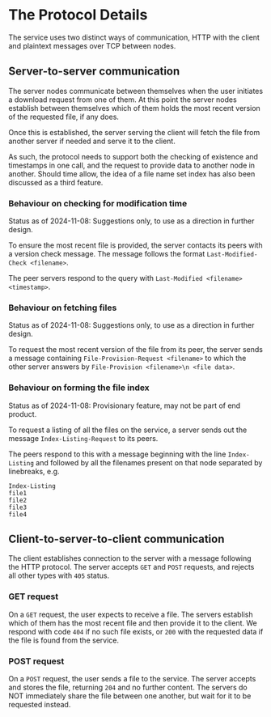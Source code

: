 # The Protocol Details
The service uses two distinct ways of communication, HTTP with the client and
plaintext messages over TCP between nodes.

## Server-to-server communication
The server nodes communicate between themselves when the user initiates a
download request from one of them. At this point the server nodes establish
between themselves which of them holds the most recent version of the
requested file, if any does.

Once this is established, the server serving the client will fetch the file
from another server if needed and serve it to the client.

As such, the protocol needs to support both the checking of existence and
timestamps in one call, and the request to provide data to another node in
another. Should time allow, the idea of a file name set index has also been
discussed as a third feature.

### Behaviour on checking for modification time
Status as of 2024-11-08: Suggestions only, to use as a direction in further
design.

To ensure the most recent file is provided, the server contacts its peers with
a version check message. The message follows the format
`Last-Modified-Check <filename>`.

The peer servers respond to the query with
`Last-Modified <filename> <timestamp>`.

### Behaviour on fetching files
Status as of 2024-11-08: Suggestions only, to use as a direction in further
design.

To request the most recent version of the file from its peer, the server sends
a message containing `File-Provision-Request <filename>` to which the other
server answers by `File-Provision <filename>\n <file data>`.

### Behaviour on forming the file index
Status as of 2024-11-08: Provisionary feature, may not be part of end product.

To request a listing of all the files on the service, a server sends out the
message `Index-Listing-Request` to its peers.

The peers respond to this with a message beginning with the line `Index-Listing`
and followed by all the filenames present on that node separated by linebreaks,
e.g.
```
Index-Listing
file1
file2
file3
file4
```

## Client-to-server-to-client communication
The client establishes connection to the server with a message following the
HTTP protocol. The server accepts `GET` and `POST` requests, and rejects all
other types with `405` status.

### GET request
On a `GET` request, the user expects to receive a file. The servers establish
which of them has the most recent file and then provide it to the client. We
respond with code `404` if no such file exists, or `200` with the requested
data if the file is found from the service.

### POST request
On a `POST` request, the user sends a file to the service. The server accepts
and stores the file, returning `204` and no further content. The servers do NOT
immediately share the file between one another, but wait for it to be requested
instead.
